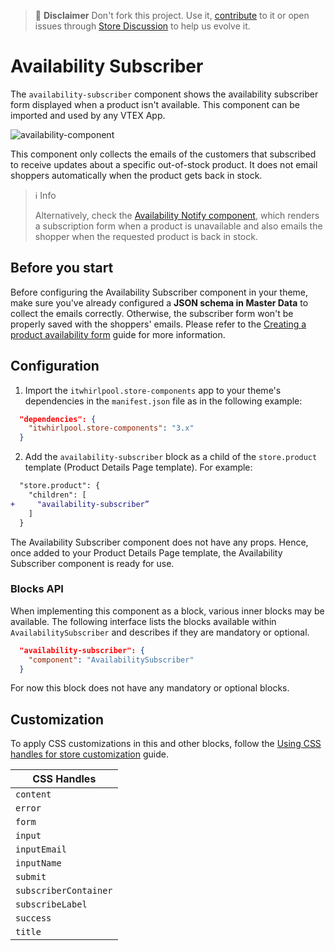 >📢 **Disclaimer** Don't fork this project. Use it, [contribute](https://github.com/vtex-apps/store-components) to it or open issues through [Store Discussion](https://github.com/vtex-apps/store-discussion) to help us evolve it.

# Availability Subscriber

The `availability-subscriber` component shows the availability subscriber form displayed when a product isn't available. This component can be imported and used by any VTEX App.

![availability-component](https://user-images.githubusercontent.com/67270558/147770983-16f37aea-ea98-476c-a9aa-a01e1fca24f8.png)

This component only collects the emails of the customers that subscribed to receive updates about a specific out-of-stock product. It does not email shoppers automatically when the product gets back in stock. 

> ℹ️ Info
>
> Alternatively, check the [Availability Notify component](https://developers.vtex.com/vtex-developer-docs/docs/vtex-availability-notify), which renders a subscription form when a product is unavailable and also emails the shopper when the requested product is back in stock.

## Before you start

Before configuring the Availability Subscriber component in your theme, make sure you've already configured a **JSON schema in Master Data** to collect the emails correctly. Otherwise, the subscriber form won't be properly saved with the shoppers' emails. Please refer to the [Creating a product availability form](https://developers.vtex.com/vtex-developer-docs/docs/vtex-io-documentation-creating-a-product-availability-form) guide for more information.

## Configuration

1. Import the `itwhirlpool.store-components` app to your theme's dependencies in the `manifest.json` file as in the following example:

```json
  "dependencies": {
    "itwhirlpool.store-components": "3.x"
  }
```

2. Add the `availability-subscriber` block as a child of the `store.product` template (Product Details Page template). For example:

```diff
  "store.product": {
    "children": [
+     "availability-subscriber”
    ]
  }
```

The Availability Subscriber component does not have any props. Hence, once added to your Product Details Page template, the Availability Subscriber component is ready for use.        

### Blocks API

When implementing this component as a block, various inner blocks may be available. The following interface lists the blocks available within `AvailabilitySubscriber` and describes if they are mandatory or optional.

```json
  "availability-subscriber": {
    "component": "AvailabilitySubscriber"
  }
```

For now this block does not have any mandatory or optional blocks.

## Customization

To apply CSS customizations in this and other blocks, follow the [Using CSS handles for store customization](https://developers.vtex.com/vtex-developer-docs/docs/vtex-io-documentation-using-css-handles-for-store-customization) guide.

| CSS Handles | 
| ---------- | 
| `content` |
| `error` | 
| `form` | 
| `input` |
| `inputEmail` |
| `inputName` | 
| `submit` | 
| `subscriberContainer` |
| `subscribeLabel` |
| `success` |
| `title` |